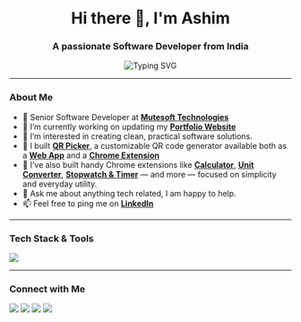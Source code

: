<h1 align="center">Hi there 👋, I'm Ashim</h1>
<h3 align="center">A passionate Software Developer from India</h3>

<!-- animated typing line -->
<p align="center">
  <img src="https://readme-typing-svg.herokuapp.com?font=Fira+Code&duration=3000&pause=1000&center=true&vCenter=true&width=435&lines=I+build+cool+things+with+code;I+love+open-source+and+learning;Welcome+to+my+GitHub+profile!" alt="Typing SVG" />
</p>

---

### About Me

- 💼 Senior Software Developer at [**Mutesoft Technologies**](https://mutesoft.com/)
- 🔭 I’m currently working on updating my [**Portfolio Website**](https://ashimsaha.net/)
- 🧠 I’m interested in creating clean, practical software solutions.
- 🚀 I built [**QR Picker**](https://qrpicker.com/), a customizable QR code generator available both as a [**Web App**](https://qrpicker.com/) and a [**Chrome Extension**](https://chromewebstore.google.com/detail/odmflkpkpjbneglnkhocaildbhjiefch)
- 🧩 I’ve also built handy Chrome extensions like [**Calculator**](https://chromewebstore.google.com/detail/omangjhlpmkibphbkfnjncamdlmoppkm), [**Unit Converter**](https://ashimsaha.net/projects/unit-converter-ext), [**Stopwatch & Timer**](https://ashimsaha.net/projects/stopwatch-timer-ext) — and more — focused on simplicity and everyday utility.
- 💬 Ask me about anything tech related, I am happy to help.
- 📫 Feel free to ping me on [**LinkedIn**](https://www.linkedin.com/in/ashimsahawork/)

---

### Tech Stack & Tools

<p align="left">
  <img src="https://skillicons.dev/icons?i=html,css,js,jquery,react,tailwind,java,spring,mysql,git,github,bitbucket,postgres,postman,vite,vscode,npm,stackoverflow,ps" />
</p>

---

### Connect with Me

<p align="left">
  <a href="https://ashimsaha.net/" target="_blank"><img src="https://img.shields.io/badge/Portfolio-000?style=for-the-badge&logo=vercel&logoColor=white"/></a>
  <a href="https://linkedin.com/in/ashimsahawork" target="_blank"><img src="https://img.shields.io/badge/LinkedIn-0A66C2?style=for-the-badge&logo=linkedin&logoColor=white"/></a>
  <a href="mailto:hello@ashimsaha.net"><img src="https://img.shields.io/badge/Email-D14836?style=for-the-badge&logo=gmail&logoColor=white"/></a>
  <a href="https://twitter.com/thisisashim"><img src="https://img.shields.io/badge/Twitter-1DA1F2?style=for-the-badge&logo=twitter&logoColor=white"/></a>
</p>


